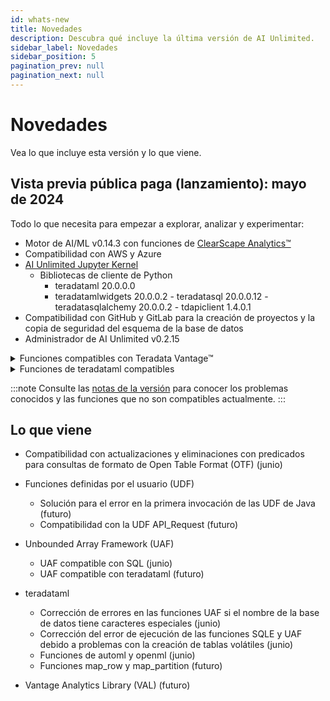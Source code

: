 ```yaml
---
id: whats-new
title: Novedades
description: Descubra qué incluye la última versión de AI Unlimited.
sidebar_label: Novedades
sidebar_position: 5
pagination_prev: null
pagination_next: null
---
```


# Novedades

Vea lo que incluye esta versión y lo que viene.


## Vista previa pública paga (lanzamiento): mayo de 2024

Todo lo que necesita para empezar a explorar, analizar y experimentar: 

- Motor de AI/ML v0.14.3 con funciones de [ClearScape Analytics™](https://docs.teradata.com/access/sources/dita/topic?dita:mapPath=phg1621910019905.ditamap&dita:ditavalPath=pny1626732985837.ditaval&dita:topicPath=gma1702668333653.dita)
- Compatibilidad con AWS y Azure
- [AI Unlimited Jupyter Kernel](https://downloads.teradata.com/download/tools/teradata-ai-unlimited-jupyter-kernel)
    - Bibliotecas de cliente de Python
      - teradataml 20.0.0.0
      - teradatamlwidgets 20.0.0.2
	  \- teradatasql 20.0.0.12
	  \- teradatasqlalchemy 20.0.0.2
	  \- tdapiclient 1.4.0.1
- Compatibilidad con GitHub y GitLab para la creación de proyectos y la copia de seguridad del esquema de la base de datos
- Administrador de AI Unlimited v0.2.15

<details>
<summary>Funciones compatibles con Teradata Vantage&trade;</summary>
- Almacén de objetos nativos (NOS) 20.00.17.08
- Open Table Format (OTF) 20.00.17.07
  - Iceberg con AWS Glue, Hive y el catálogo de Unity de Databricks
  - Delta Lake con catálogo de Unity de Databricks
- Traiga su propio modelo 05.00.00.01
  - PMMLPredict
  - H20Predict
</details>  

<details>
<summary>Funciones de teradataml compatibles</summary>
- Antiselect
- Attribution
- BincodeFit
- BincodeTransform
- CategoricalSummary
- ChiSq
- ClassificationEvaluator
- ColumnSummary
- ColumnTransformer
- DecisionForest
- DecisionForestPredict
- FillRowId
- Fit
- FTest
- GetFutileColumns
- GetRowsWithMissingValues
- GetRowsWithoutMissingValues
- GLM
- GLMPredict
- Histogram
- KMeans
- KMeansPredict
-KNN
- MovingAverage
- NaiveBayesPredict
- NaiveBayesTextClassifierPredict
- NaiveBayesTextClassifierTrainer
- NGramSplitter
- NonLinearCombineFit
- NonLinearCombineTransform
- NPath
- NumApply
- OneHotEncodingFit
- OneHotEncodingTransform
- OrdinalEncodingFit
- OrdinalEncodingTransform
- OutlierFilterFit
- OutlierFilterTransform
- Pack
- PolynomialFeaturesFit
- PolynomialFeaturesTransform
- QQNorm
- RandomProjectionFit
- RandomProjectionMinComponents
- RandomProjectionTransform
- RegressionEvaluator
- ROC
- RoundColumns
- RowNormalizeFit
- RowNormalizeTransform
- ScaleFit
- ScaleTransform
- SentimentExtractor
- Sessionize
- Silhouette
- SimpleImputeFit
- SimpleImputeTransform
- StrApply
- StringSimilarity
- SVMSparsePredict
- TextParser
- Transform
- UnivariateStatistics
- Unpack
- VectorDistance
- WhichMax
- WhichMin
- ZTest
- delete_byom
- retrieve_byom
- list_byom
- save_byom
- get_license
- set_license
</details>

:::note
Consulte las [notas de la versión](./release-notes.md) para conocer los problemas conocidos y las funciones que no son compatibles actualmente.
:::


## Lo que viene

- Compatibilidad con actualizaciones y eliminaciones con predicados para consultas de formato de Open Table Format (OTF)  (junio)

- Funciones definidas por el usuario (UDF)
  - Solución para el error en la primera invocación de las UDF de Java (futuro)
  - Compatibilidad con la UDF API_Request (futuro)
  
- Unbounded Array Framework (UAF)
  - UAF compatible con SQL (junio) 
  - UAF compatible con teradataml (futuro)

- teradataml
  - Corrección de errores en las funciones UAF si el nombre de la base de datos tiene caracteres especiales (junio)
  - Corrección del error de ejecución de las funciones SQLE y UAF debido a problemas con la creación de tablas volátiles (junio)
  - Funciones de automl y openml (junio)
  - Funciones map_row y map_partition (futuro)
  
- Vantage Analytics Library (VAL) (futuro)


